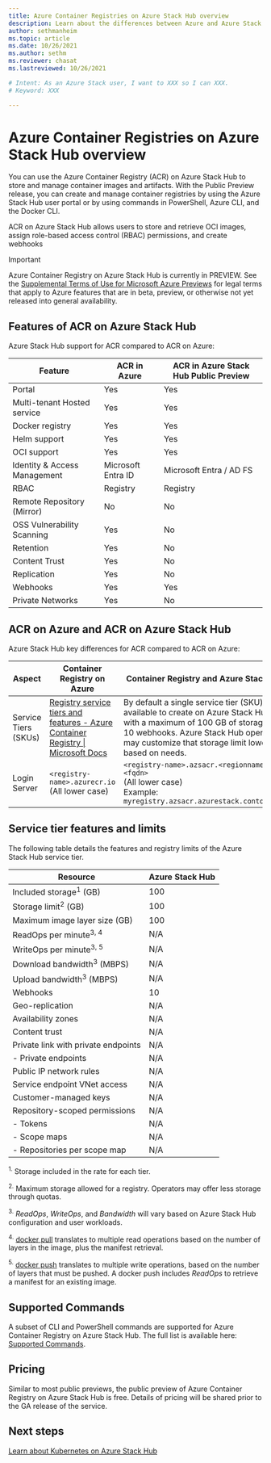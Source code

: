 ```yaml
---
title: Azure Container Registries on Azure Stack Hub overview 
description: Learn about the differences between Azure and Azure Stack Hub with Azure Container Registries.
author: sethmanheim
ms.topic: article
ms.date: 10/26/2021
ms.author: sethm
ms.reviewer: chasat
ms.lastreviewed: 10/26/2021

# Intent: As an Azure Stack user, I want to XXX so I can XXX.
# Keyword: XXX

---
```


# Azure Container Registries on Azure Stack Hub overview

You can use the Azure Container Registry (ACR) on Azure Stack Hub to 
store and manage container images and artifacts. With the Public Preview release, you can 
create and manage container registries by using the Azure Stack Hub user portal 
or by using commands in PowerShell, Azure CLI, and the Docker CLI.

ACR on Azure Stack Hub allows users to store and retrieve OCI images, assign role-based 
access control (RBAC) permissions, and create webhooks

> [!IMPORTANT]
> Azure Container Registry on Azure Stack Hub is currently in PREVIEW.
> See the [Supplemental Terms of Use for Microsoft Azure Previews](https://azure.microsoft.com/support/legal/preview-supplemental-terms/) 
for legal terms that apply to Azure features that are in beta, preview, or otherwise not 
yet released into general availability.

## Features of ACR on Azure Stack Hub

Azure Stack Hub support for ACR compared to ACR on Azure:

| Feature                      | ACR in Azure | ACR in Azure Stack Hub Public Preview |
|------------------------------|--------------|---------------------------|
| Portal                       | Yes          | Yes                       |
| Multi-tenant Hosted service  | Yes          | Yes                       |
| Docker registry              | Yes          | Yes                       |
| Helm support                 | Yes          | Yes                       |
| OCI support                  | Yes          | Yes                       |
| Identity & Access Management | Microsoft Entra ID     | Microsoft Entra / AD FS            |
| RBAC                         | Registry     | Registry                  |
| Remote Repository (Mirror)   | No           | No                        |
| OSS Vulnerability Scanning   | Yes          | No                        |
| Retention                    | Yes          | No                        |
| Content Trust                | Yes          | No                        |
| Replication                  | Yes          | No                        |
| Webhooks                     | Yes          | Yes                       |
| Private Networks             | Yes          | No                        |

## ACR on Azure and ACR on Azure Stack Hub

Azure Stack Hub key differences for ACR compared to ACR on Azure:

| Aspect | Container Registry on Azure | Container Registry and Azure Stack Hub |
| --- | --- | --- |
| Service Tiers (SKUs) | [Registry service tiers and features - Azure Container Registry \| Microsoft Docs](/azure/container-registry/container-registry-skus) | By default a single service tier (SKU) is available to create on Azure Stack Hub with a maximum of 100 GB of storage and 10 webhooks. Azure Stack Hub operators may customize that storage limit lower based on needs. |
| Login Server | `<registry-name>.azurecr.io`<br>(All lower case)<br> | `<registry-name>.azsacr.<regionname>.<fqdn>` <br> (All lower case) <br> Example: `myregistry.azsacr.azurestack.contoso.com`|

## Service tier features and limits

The following table details the features and registry limits of the Azure Stack Hub service tier.

| Resource                            | Azure Stack Hub |
|-------------------------------------|-----------------|
| Included storage<sup>1</sup> (GB)             | 100             |
| Storage limit<sup>2</sup> (GB)                | 100             |
| Maximum image layer size (GB)      | 100             |
| ReadOps per minute<sup>3, 4</sup>              | N/A             |
| WriteOps per minute<sup>3, 5</sup>            | N/A             |
| Download bandwidth<sup>3</sup> (MBPS)          | N/A             |
| Upload bandwidth<sup>3</sup> (MBPS)           | N/A             |
| Webhooks                            | 10              |
| Geo-replication                     | N/A             |
| Availability zones                  | N/A             |
| Content trust                       | N/A             |
| Private link with private endpoints | N/A             |
|  - Private endpoints                 | N/A             |
| Public IP network rules             | N/A             |
| Service endpoint VNet access        | N/A             |
| Customer-managed keys               | N/A             |
| Repository-scoped permissions       | N/A             |
|  - Tokens                            | N/A             |
|  - Scope maps                        | N/A             |
|  - Repositories per scope map        | N/A             |

<sup>1.</sup> Storage included in the rate for each tier.

<sup>2.</sup> Maximum storage allowed for a registry. Operators may offer less storage through quotas.

<sup>3.</sup> *ReadOps*, *WriteOps*, and *Bandwidth* will vary based on Azure Stack Hub configuration and user workloads.

<sup>4.</sup> [docker pull](https://docs.docker.com/registry/spec/api/#pulling-an-image) translates to multiple read operations based on the number of layers in the image, plus the manifest retrieval.

<sup>5.</sup> [docker push](https://docs.docker.com/registry/spec/api/#pushing-an-image) translates to multiple write operations, based on the number of layers that must be pushed. A docker push includes *ReadOps* to retrieve a manifest for an existing image.

## Supported Commands
A subset of CLI and PowerShell commands are supported for Azure Container Registry on Azure Stack Hub. The full list is available here: 
[Supported Commands](container-registry-commands.md).

## Pricing
Similar to most public previews, the public preview of Azure Container Registry on Azure Stack Hub is free.  Details of pricing will be shared prior to the GA release of the service.

## Next steps

[Learn about Kubernetes on Azure Stack Hub](azure-stack-kubernetes-aks-engine-overview.md)
